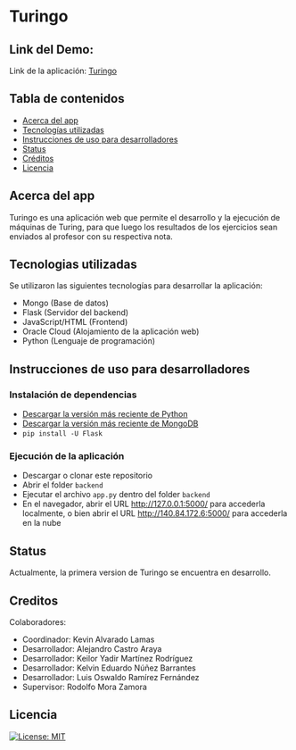 # Turingo

## Link del Demo:
Link de la aplicación: [Turingo](http://140.84.172.6:5000/)

## Tabla de contenidos

- [Acerca del app](#acerca-del-app)
- [Tecnologías utilizadas](#tecnologias-utilizadas)
- [Instrucciones de uso para desarrolladores](#instrucciones-de-uso-para-desarrolladores)
- [Status](#status)
- [Créditos](#creditos)
- [Licencia](#licencia)

## Acerca del app
Turingo es una aplicación web que permite el desarrollo y la ejecución de máquinas de Turing, para que luego los resultados de los ejercicios sean enviados al profesor con su respectiva nota.


## Tecnologias utilizadas
Se utilizaron las siguientes tecnologías para desarrollar la aplicación:
- Mongo (Base de datos)
- Flask (Servidor del backend)
- JavaScript/HTML (Frontend)
- Oracle Cloud (Alojamiento de la aplicación web)
- Python (Lenguaje de programación)

## Instrucciones de uso para desarrolladores

### Instalación de dependencias
- [Descargar la versión más reciente de Python](https://www.python.org/downloads/)
- [Descargar la versión más reciente de MongoDB](https://www.mongodb.com/try/download/community)
- `pip install -U Flask`

### Ejecución de la aplicación
- Descargar o clonar este repositorio
- Abrir el folder `backend`
- Ejecutar el archivo `app.py` dentro del folder `backend`
- En el navegador, abrir el URL http://127.0.0.1:5000/ para accederla localmente, o bien abrir el URL http://140.84.172.6:5000/ para accederla en la nube

## Status
Actualmente, la primera version de Turingo se encuentra en desarrollo.

## Creditos
Colaboradores:
- Coordinador: Kevin Alvarado Lamas
- Desarrollador: Alejandro Castro Araya
- Desarrollador: Keilor Yadir Martínez Rodríguez
- Desarrollador: Kelvin Eduardo Núñez Barrantes
- Desarrollador: Luis Oswaldo Ramírez Fernández
- Supervisor: Rodolfo Mora Zamora


## Licencia

[![License: MIT](https://img.shields.io/badge/License-MIT-yellow.svg)](https://opensource.org/licenses/MIT)
